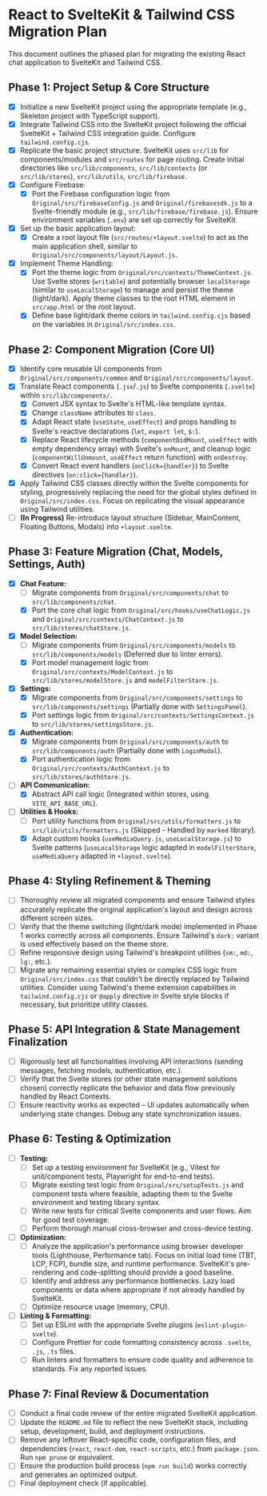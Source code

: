 # React to SvelteKit & Tailwind CSS Migration Plan

This document outlines the phased plan for migrating the existing React chat application to SvelteKit and Tailwind CSS.

## Phase 1: Project Setup & Core Structure

- [x] Initialize a new SvelteKit project using the appropriate template (e.g., Skeleton project with TypeScript support).
- [x] Integrate Tailwind CSS into the SvelteKit project following the official SvelteKit + Tailwind CSS integration guide. Configure `tailwind.config.cjs`.
- [x] Replicate the basic project structure. SvelteKit uses `src/lib` for components/modules and `src/routes` for page routing. Create initial directories like `src/lib/components`, `src/lib/contexts` (or `src/lib/stores`), `src/lib/utils`, `src/lib/firebase`.
- [x] Configure Firebase:
    - [x] Port the Firebase configuration logic from `Original/src/firebaseConfig.js` and `Original/firebasesdk.js` to a Svelte-friendly module (e.g., `src/lib/firebase/firebase.js`). Ensure environment variables (`.env`) are set up correctly for SvelteKit.
- [x] Set up the basic application layout:
    - [x] Create a root layout file (`src/routes/+layout.svelte`) to act as the main application shell, similar to `Original/src/components/layout/Layout.js`.
- [x] Implement Theme Handling:
    - [x] Port the theme logic from `Original/src/contexts/ThemeContext.js`. Use Svelte stores (`writable`) and potentially browser `localStorage` (similar to `useLocalStorage`) to manage and persist the theme (light/dark). Apply theme classes to the root HTML element in `src/app.html` or the root layout.
    - [x] Define base light/dark theme colors in `tailwind.config.cjs` based on the variables in `Original/src/index.css`.

## Phase 2: Component Migration (Core UI)

- [x] Identify core reusable UI components from `Original/src/components/common` and `Original/src/components/layout`.
- [x] Translate React components (`.jsx`/`.js`) to Svelte components (`.svelte`) within `src/lib/components/`.
    - [x] Convert JSX syntax to Svelte's HTML-like template syntax.
    - [x] Change `className` attributes to `class`.
    - [x] Adapt React state (`useState`, `useEffect`) and props handling to Svelte's reactive declarations (`let`, `export let`, `$:`).
    - [x] Replace React lifecycle methods (`componentDidMount`, `useEffect` with empty dependency array) with Svelte's `onMount`, and cleanup logic (`componentWillUnmount`, `useEffect` return function) with `onDestroy`.
    - [x] Convert React event handlers (`onClick={handler}`) to Svelte directives (`on:click={handler}`).
- [x] Apply Tailwind CSS classes directly within the Svelte components for styling, progressively replacing the need for the global styles defined in `Original/src/index.css`. Focus on replicating the visual appearance using Tailwind utilities.
- [ ] **(In Progress)** Re-introduce layout structure (Sidebar, MainContent, Floating Buttons, Modals) into `+layout.svelte`.

## Phase 3: Feature Migration (Chat, Models, Settings, Auth)

- [x] **Chat Feature:**
    - [ ] Migrate components from `Original/src/components/chat` to `src/lib/components/chat`.
    - [x] Port the core chat logic from `Original/src/hooks/useChatLogic.js` and `Original/src/contexts/ChatContext.js` to `src/lib/stores/chatStore.js`.
- [x] **Model Selection:**
    - [ ] Migrate components from `Original/src/components/models` to `src/lib/components/models` (Deferred due to linter errors).
    - [x] Port model management logic from `Original/src/contexts/ModelContext.js` to `src/lib/stores/modelStore.js` and `modelFilterStore.js`.
- [x] **Settings:**
    - [x] Migrate components from `Original/src/components/settings` to `src/lib/components/settings` (Partially done with `SettingsPanel`).
    - [x] Port settings logic from `Original/src/contexts/SettingsContext.js` to `src/lib/stores/settingsStore.js`.
- [x] **Authentication:**
    - [x] Migrate components from `Original/src/components/auth` to `src/lib/components/auth` (Partially done with `LoginModal`).
    - [x] Port authentication logic from `Original/src/contexts/AuthContext.js` to `src/lib/stores/authStore.js`.
- [ ] **API Communication:**
    - [x] Abstract API call logic (Integrated within stores, using `VITE_API_BASE_URL`).
- [ ] **Utilities & Hooks:**
    - [ ] Port utility functions from `Original/src/utils/formatters.js` to `src/lib/utils/formatters.js` (Skipped - Handled by `marked` library).
    - [x] Adapt custom hooks (`useMediaQuery.js`, `useLocalStorage.js`) to Svelte patterns (`useLocalStorage` logic adapted in `modelFilterStore`, `useMediaQuery` adapted in `+layout.svelte`).

## Phase 4: Styling Refinement & Theming

- [ ] Thoroughly review all migrated components and ensure Tailwind styles accurately replicate the original application's layout and design across different screen sizes.
- [ ] Verify that the theme switching (light/dark mode) implemented in Phase 1 works correctly across all components. Ensure Tailwind's `dark:` variant is used effectively based on the theme store.
- [ ] Refine responsive design using Tailwind's breakpoint utilities (`sm:`, `md:`, `lg:`, etc.).
- [ ] Migrate any remaining essential styles or complex CSS logic from `Original/src/index.css` that couldn't be directly replaced by Tailwind utilities. Consider using Tailwind's theme extension capabilities in `tailwind.config.cjs` or `@apply` directive in Svelte style blocks if necessary, but prioritize utility classes.

## Phase 5: API Integration & State Management Finalization

- [ ] Rigorously test all functionalities involving API interactions (sending messages, fetching models, authentication, etc.).
- [ ] Verify that the Svelte stores (or other state management solutions chosen) correctly replicate the behavior and data flow previously handled by React Contexts.
- [ ] Ensure reactivity works as expected – UI updates automatically when underlying state changes. Debug any state synchronization issues.

## Phase 6: Testing & Optimization

- [ ] **Testing:**
    - [ ] Set up a testing environment for SvelteKit (e.g., Vitest for unit/component tests, Playwright for end-to-end tests).
    - [ ] Migrate existing test logic from `Original/src/setupTests.js` and component tests where feasible, adapting them to the Svelte environment and testing library syntax.
    - [ ] Write new tests for critical Svelte components and user flows. Aim for good test coverage.
    - [ ] Perform thorough manual cross-browser and cross-device testing.
- [ ] **Optimization:**
    - [ ] Analyze the application's performance using browser developer tools (Lighthouse, Performance tab). Focus on initial load time (TBT, LCP, FCP), bundle size, and runtime performance. SvelteKit's pre-rendering and code-splitting should provide a good baseline.
    - [ ] Identify and address any performance bottlenecks. Lazy load components or data where appropriate if not already handled by SvelteKit.
    - [ ] Optimize resource usage (memory, CPU).
- [ ] **Linting & Formatting:**
    - [ ] Set up ESLint with the appropriate Svelte plugins (`eslint-plugin-svelte`).
    - [ ] Configure Prettier for code formatting consistency across `.svelte`, `.js`, `.ts` files.
    - [ ] Run linters and formatters to ensure code quality and adherence to standards. Fix any reported issues.

## Phase 7: Final Review & Documentation

- [ ] Conduct a final code review of the entire migrated SvelteKit application.
- [ ] Update the `README.md` file to reflect the new SvelteKit stack, including setup, development, build, and deployment instructions.
- [ ] Remove any leftover React-specific code, configuration files, and dependencies (`react`, `react-dom`, `react-scripts`, etc.) from `package.json`. Run `npm prune` or equivalent.
- [ ] Ensure the production build process (`npm run build`) works correctly and generates an optimized output.
- [ ] Final deployment check (if applicable). 
